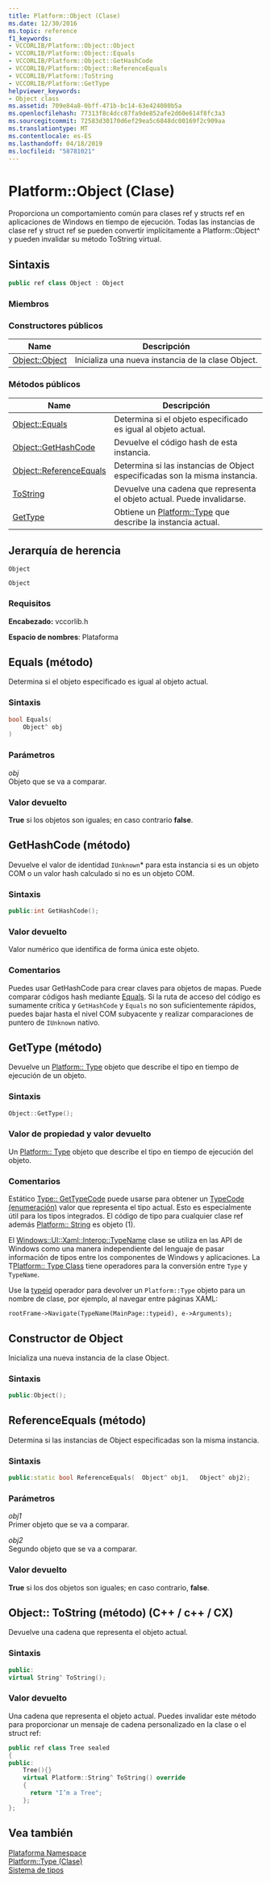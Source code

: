 ```yaml
---
title: Platform::Object (Clase)
ms.date: 12/30/2016
ms.topic: reference
f1_keywords:
- VCCORLIB/Platform::Object::Object
- VCCORLIB/Platform::Object::Equals
- VCCORLIB/Platform::Object::GetHashCode
- VCCORLIB/Platform::Object::ReferenceEquals
- VCCORLIB/Platform::ToString
- VCCORLIB/Platform::GetType
helpviewer_keywords:
- Object class
ms.assetid: 709e84a8-0bff-471b-bc14-63e424080b5a
ms.openlocfilehash: 77313f8c4dcc87fa9de852afe2d60e614f8fc3a3
ms.sourcegitcommit: 72583d30170d6ef29ea5c6848dc00169f2c909aa
ms.translationtype: MT
ms.contentlocale: es-ES
ms.lasthandoff: 04/18/2019
ms.locfileid: "58781021"
---
```

# <a name="platformobject-class"></a>Platform::Object (Clase)

Proporciona un comportamiento común para clases ref y structs ref en aplicaciones de Windows en tiempo de ejecución. Todas las instancias de clase ref y struct ref se pueden convertir implícitamente a Platform::Object^ y pueden invalidar su método ToString virtual.

## <a name="syntax"></a>Sintaxis

```cpp
public ref class Object : Object
```

### <a name="members"></a>Miembros

### <a name="public-constructors"></a>Constructores públicos

|Name|Descripción|
|----------|-----------------|
|[Object::Object](#ctor)|Inicializa una nueva instancia de la clase Object.|

### <a name="public-methods"></a>Métodos públicos

|Name|Descripción|
|----------|-----------------|
|[Object::Equals](#equals)|Determina si el objeto especificado es igual al objeto actual.|
|[Object::GetHashCode](#gethashcode)|Devuelve el código hash de esta instancia.|
|[Object::ReferenceEquals](#referenceequals)|Determina si las instancias de Object especificadas son la misma instancia.|
|[ToString](#tostring)|Devuelve una cadena que representa el objeto actual. Puede invalidarse.|
|[GetType](#gettype)|Obtiene un [Platform::Type](../cppcx/platform-type-class.md) que describe la instancia actual.|

## <a name="inheritance-hierarchy"></a>Jerarquía de herencia

`Object`

`Object`

### <a name="requirements"></a>Requisitos

**Encabezado:** vccorlib.h

**Espacio de nombres**: Plataforma

## <a name="equals"></a> Equals (método)

Determina si el objeto especificado es igual al objeto actual.

### <a name="syntax"></a>Sintaxis

```cpp
bool Equals(
    Object^ obj
)
```

### <a name="parameters"></a>Parámetros

*obj*<br/>
Objeto que se va a comparar.

### <a name="return-value"></a>Valor devuelto

**True** si los objetos son iguales; en caso contrario **false**.

## <a name="gethashcode"></a>  GetHashCode (método)

Devuelve el valor de identidad `IUnknown`* para esta instancia si es un objeto COM o un valor hash calculado si no es un objeto COM.

### <a name="syntax"></a>Sintaxis

```cpp
public:int GetHashCode();
```

### <a name="return-value"></a>Valor devuelto

Valor numérico que identifica de forma única este objeto.

### <a name="remarks"></a>Comentarios

Puedes usar GetHashCode para crear claves para objetos de mapas. Puede comparar códigos hash mediante [Equals](#equals). Si la ruta de acceso del código es sumamente crítica y `GetHashCode` y `Equals` no son suficientemente rápidos, puedes bajar hasta el nivel COM subyacente y realizar comparaciones de puntero de `IUnknown` nativo.

## <a name="gettype"></a>  GetType (método)

Devuelve un [Platform:: Type](../cppcx/platform-type-class.md) objeto que describe el tipo en tiempo de ejecución de un objeto.

### <a name="syntax"></a>Sintaxis

```cpp
Object::GetType();
```

### <a name="property-valuereturn-value"></a>Valor de propiedad y valor devuelto

Un [Platform:: Type](../cppcx/platform-type-class.md) objeto que describe el tipo en tiempo de ejecución del objeto.

### <a name="remarks"></a>Comentarios

Estático [Type:: GetTypeCode](../cppcx/platform-type-class.md#gettypecode) puede usarse para obtener un [TypeCode (enumeración)](../cppcx/platform-typecode-enumeration.md) valor que representa el tipo actual. Esto es especialmente útil para los tipos integrados. El código de tipo para cualquier clase ref además [Platform:: String](../cppcx/platform-string-class.md) es objeto (1).

El [Windows::UI::Xaml::Interop::TypeName](/uwp/api/windows.ui.xaml.interop.typename) clase se utiliza en las API de Windows como una manera independiente del lenguaje de pasar información de tipos entre los componentes de Windows y aplicaciones. La T[Platform:: Type Class](../cppcx/platform-type-class.md) tiene operadores para la conversión entre `Type` y `TypeName`.

Use la [typeid](../extensions/typeid-cpp-component-extensions.md) operador para devolver un `Platform::Type` objeto para un nombre de clase, por ejemplo, al navegar entre páginas XAML:

```
rootFrame->Navigate(TypeName(MainPage::typeid), e->Arguments);
```

## <a name="ctor"></a>  Constructor de Object

Inicializa una nueva instancia de la clase Object.

### <a name="syntax"></a>Sintaxis

```cpp
public:Object();
```

## <a name="referenceequals"></a>  ReferenceEquals (método)

Determina si las instancias de Object especificadas son la misma instancia.

### <a name="syntax"></a>Sintaxis

```cpp
public:static bool ReferenceEquals(  Object^ obj1,   Object^ obj2);
```

### <a name="parameters"></a>Parámetros

*obj1*<br/>
Primer objeto que se va a comparar.

*obj2*<br/>
Segundo objeto que se va a comparar.

### <a name="return-value"></a>Valor devuelto

**True** si los dos objetos son iguales; en caso contrario, **false**.

## <a name="tostring"></a>  Object:: ToString (método) (C++ / c++ / CX)

Devuelve una cadena que representa el objeto actual.

### <a name="syntax"></a>Sintaxis

```cpp
public:
virtual String^ ToString();
```

### <a name="return-value"></a>Valor devuelto

Una cadena que representa el objeto actual. Puedes invalidar este método para proporcionar un mensaje de cadena personalizado en la clase o el struct ref:

```cpp
public ref class Tree sealed
{
public:
    Tree(){}
    virtual Platform::String^ ToString() override
    {
      return "I’m a Tree";
    };
};
```

## <a name="see-also"></a>Vea también

[Plataforma Namespace](platform-namespace-c-cx.md)<br/>
[Platform::Type (Clase)](platform-type-class.md)<br/>
[Sistema de tipos](type-system-c-cx.md)

